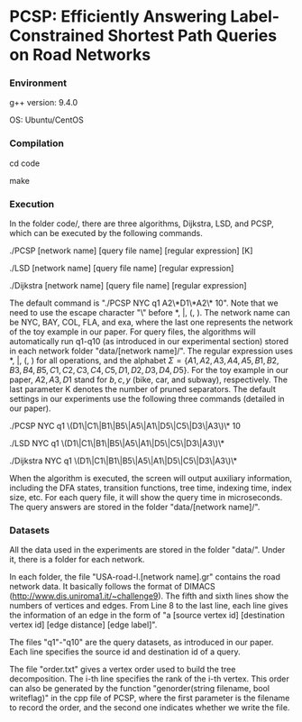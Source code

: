 # PCSP: Efficiently Answering Label-Constrained Shortest Path Queries on Road Networks

### Environment

g++ version: 9.4.0 

OS: Ubuntu/CentOS

### Compilation

cd code

make

### Execution

In the folder code/, there are three algorithms, Dijkstra, LSD, and PCSP, which can be executed by the following commands.

./PCSP [network name] [query file name] [regular expression] [K]

./LSD [network name] [query file name] [regular expression] 

./Dijkstra [network name] [query file name] [regular expression]

The default command is "./PCSP NYC q1 A2\\\*D1\\\*A2\\\* 10". Note that we need to use the escape character "\\" before *, |, (, ). The network name can be NYC, BAY, COL, FLA, and exa, where the last one represents the network of the toy example in our paper. For query files, the algorithms will automatically run q1-q10 (as introduced in our experimental section) stored in each network folder "data/[network name]/". The regular expression uses *, |, (, ) for all operations, and the alphabet $\Sigma=\{A1, A2, A3, A4, A5, B1, B2, B3, B4, B5, C1, C2, C3, C4, C5, D1, D2, D3, D4, D5\}$. For the toy example in our paper, $A2, A3, D1$ stand for $b, c, y$ (bike, car, and subway), respectively. The last parameter K denotes the number of pruned separators. The default settings in our experiments use the following three commands (detailed in our paper).

./PCSP NYC q1 \\(D1\\|C1\\|B1\\|B5\\|A5\\|A1\\|D5\\|C5\\|D3\\|A3\\)\\* 10

./LSD NYC q1 \\(D1\\|C1\\|B1\\|B5\\|A5\\|A1\\|D5\\|C5\\|D3\\|A3\\)\\*

./Dijkstra NYC q1 \\(D1\\|C1\\|B1\\|B5\\|A5\\|A1\\|D5\\|C5\\|D3\\|A3\\)\\*

When the algorithm is executed, the screen will output auxiliary information, including the DFA states, transition functions, tree time, indexing time, index size, etc. For each query file, it will show the query time in microseconds. The query answers are stored in the folder "data/[network name]/".

### Datasets

All the data used in the experiments are stored in the folder "data/". Under it, there is a folder for each network. 

In each folder, the file "USA-road-l.[network name].gr" contains the road network data. It basically follows the format of DIMACS (http://www.dis.uniroma1.it/~challenge9). The fifth and sixth lines show the numbers of vertices and edges. From Line 8 to the last line, each line gives the information of an edge in the form of "a [source vertex id] [destination vertex id] [edge distance] [edge label]".

The files "q1"-"q10" are the query datasets, as introduced in our paper. Each line specifies the source id and destination id of a query.

The file "order.txt" gives a vertex order used to build the tree decomposition. The i-th line specifies the rank of the i-th vertex. This order can also be generated by the function "genorder(string filename, bool writeflag)" in the cpp file of PCSP, where the first parameter is the filename to record the order, and the second one indicates whether we write the file.

